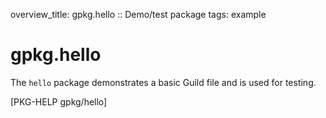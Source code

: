 overview_title: gpkg.hello :: Demo/test package
tags: example

# gpkg.hello

The `hello` package demonstrates a basic Guild file and is used for
testing.

[PKG-HELP gpkg/hello]
